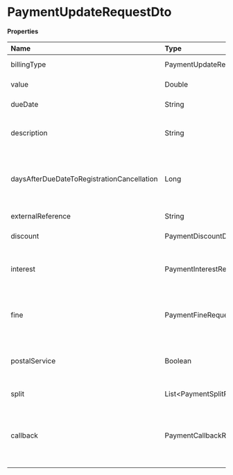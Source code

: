 # PaymentUpdateRequestDto

**Properties**

| Name                                       | Type                            | Required | Description                                                             |
| :----------------------------------------- | :------------------------------ | :------- | :---------------------------------------------------------------------- |
| billingType                                | PaymentUpdateRequestBillingType | ✅       | Payment billing type                                                    |
| value                                      | Double                          | ✅       | Payment amount                                                          |
| dueDate                                    | String                          | ✅       | Payment due date                                                        |
| description                                | String                          | ❌       | Payment description (max. 500 characters)                               |
| daysAfterDueDateToRegistrationCancellation | Long                            | ❌       | Days after registration cancellation deadline (only for bank slip)      |
| externalReference                          | String                          | ❌       | Free search field                                                       |
| discount                                   | PaymentDiscountDto              | ❌       | Discount information                                                    |
| interest                                   | PaymentInterestRequestDto       | ❌       | Interest information for payment after due date                         |
| fine                                       | PaymentFineRequestDto           | ❌       | Fine information for payment after due date                             |
| postalService                              | Boolean                         | ❌       | Define whether the payment will be sent via post                        |
| split                                      | List\<PaymentSplitRequestDto\>  | ❌       | Split Settings                                                          |
| callback                                   | PaymentCallbackRequestDto       | ❌       | Automatic redirection information after the payment of the link payment |

<!-- This file was generated by liblab | https://liblab.com/ -->
